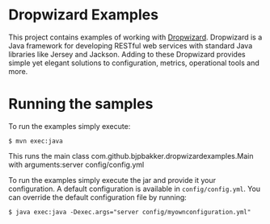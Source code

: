 # Dropwizard Examples

This project contains examples of working with [Dropwizard](http://dropwizard.codahale.com). 
Dropwizard is a Java framework for developing RESTful web services with standard Java libraries 
like Jersey and Jackson. Adding to these Dropwizard provides simple yet elegant solutions to 
configuration, metrics, operational tools and more.

# Running the samples

To run the examples simply execute:

    $ mvn exec:java

This runs the main class com.github.bjpbakker.dropwizardexamples.Main with arguments:server config/config.yml

To run the examples simply execute the jar and provide it your configuration. A default 
configuration is available in `config/config.yml`. You can override the default configuration file by running:

    $ java exec:java -Dexec.args="server config/myownconfiguration.yml"

